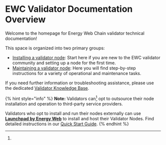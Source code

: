 # EWC Validator Documentation Overview

Welcome to the homepage for Energy Web Chain validator technical documentation!&#x20;

This space is organized into two primary groups:

* [Installing a validator node](guides/installing-a-validator-node/): Start here if you are new to the EWC validator community and setting up a node for the first time.&#x20;
* [Maintaining a validator node](guides/maintaining-a-validator-node/): Here you will find step-by-step instructions for a variety of operational and maintenance tasks.&#x20;

If you need further information or troubleshooting assistance, please use the dedicated [Validator Knowledge Base](https://discuss.energyweb.org/c/knowledge-base/15).&#x20;

{% hint style="info" %}
**Note:** Validators can[^1] opt to outsource their node installation and operation to third-party service providers.&#x20;



Validators who opt to install and run their nodes externally can use [**Launchpad by Energy Web**](https://launchpad.energyweb.org/login) to install and host their Validator Nodes. Find detailed instructions in our [Quick Start Guide](https://docs-launchpad.energyweb.org/launchpad-by-energy-web/blockchain-infrastructure/validator-nodes/quick-start-guide).
{% endhint %}



[^1]: 
